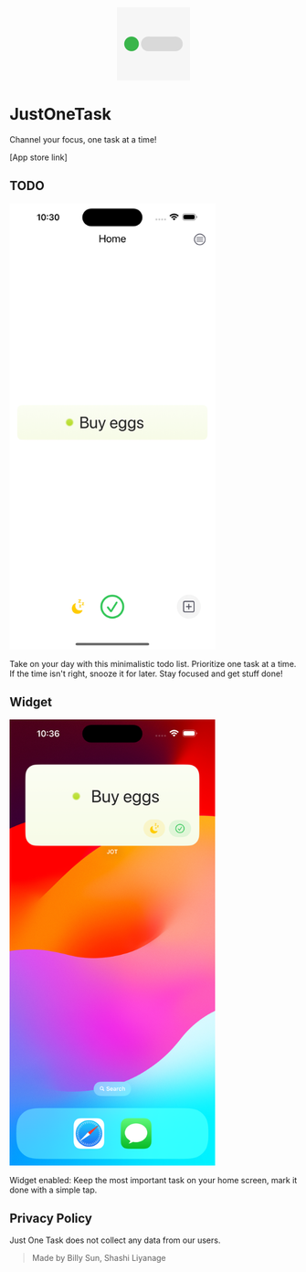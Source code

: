 <p align="center">
  <img alt="Just One Task App Icon" src="JOT-App-Icon.png" width=128>
</p>

# JustOneTask

Channel your focus, one task at a time!

[App store link]

## TODO

<img alt="Screenshot of app" src="JOT-0.1.2-screenshot.png" width=360>

Take on your day with this minimalistic todo list. Prioritize one task at a time. If the time isn't right, snooze it for later. Stay focused and get stuff done!

## Widget

<img alt="Screenshot of widget" src="JOT-0.1.2-widget.png" width=360>

Widget enabled: Keep the most important task on your home screen, mark it done with a simple tap.

## Privacy Policy

Just One Task does not collect any data from our users.

> Made by Billy Sun, Shashi Liyanage
